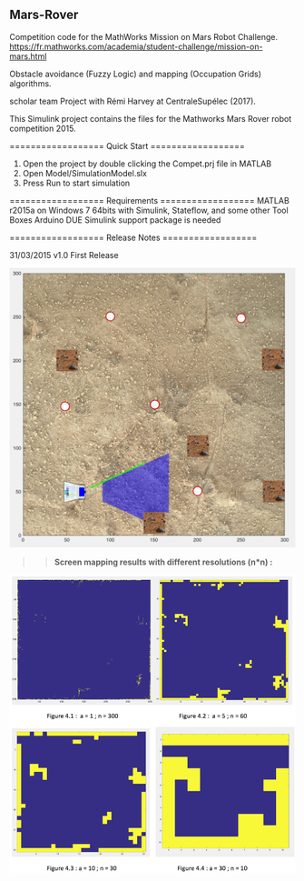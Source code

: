 ## Mars-Rover

Competition code for the MathWorks Mission on Mars Robot Challenge. https://fr.mathworks.com/academia/student-challenge/mission-on-mars.html

Obstacle avoidance (Fuzzy Logic) and mapping (Occupation Grids) algorithms.

scholar team Project with Rémi Harvey at CentraleSupélec (2017).

This Simulink project contains the files for the Mathworks Mars Rover robot competition 2015.

================== Quick Start ==================
1. Open the project by double clicking the Compet.prj file in MATLAB
2. Open Model/SimulationModel.slx
3. Press Run to start simulation

================== Requirements ==================
MATLAB r2015a on Windows 7 64bits with Simulink, Stateflow, and some other Tool Boxes
Arduino DUE Simulink support package is needed

================== Release Notes ==================

31/03/2015 v1.0 First Release

![alt text](https://raw.githubusercontent.com/gabides/mars-rover/master/capture_robot.png)


> > **Screen mapping results with different resolutions (n\*n) :**

![alt text](https://raw.githubusercontent.com/gabides/mars-rover/master/mapping_resolution.png)
